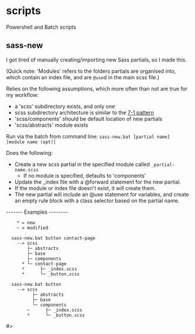 # scripts
Powershell and Batch scripts

## sass-new

I got tired of manually creating/importing new Sass partials, so I made this.

(Quick note: 'Modules' refers to the folders partials are organised into, which contain an index file, and are `@use`d in the main scss file.)

Relies on the following assumptions, which more often than not are true for my workflow:
- a 'scss' subdirectory exists, and only one
- scss subdirectory architecture is similar to the [7-1 pattern](https://sass-guidelin.es/#the-7-1-pattern)
- 'scss/components' should be default location of new partials
- 'scss/abstracts' module exists

Run via the batch from command line:
`sass-new.bat [partial name] [module name (opt)]`

Does the following:
- Create a new scss partial in the specified module called `_partial-name.scss`
  - If no module is specified, defaults to 'components'
- Update the _index file with a @forward statement for the new partial.
- If the module or index file doesn't exist, it will create them.
- The new partial will include an @use statement for variables, and create an empty rule block with a class selector based on the partial name.

------- Examples --------
```
    * = new 
    ~ = modified
  
  sass-new.bat button contact-page
    --> scss
        ├─ abstracts
        ├─ base
        ├─ components
      * └─ contact-page
      *      ├─ _index.scss 
      *      └─ _button.scss 

  sass-new.bat button 
    --> scss
          ├─ abstracts
          ├─ base
          └─ components
        ~      ├─ _index.scss
        *      └─ _button.scss
```
#>